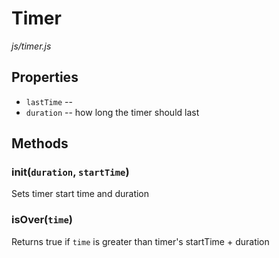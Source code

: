 Timer
=====
*js/timer.js*

Properties
----------
* `lastTime` -- 
* `duration` -- how long the timer should last

Methods
-------
### init(`duration`, `startTime`)
Sets timer start time and duration

### isOver(`time`)
Returns true if `time` is greater than timer's startTime + duration